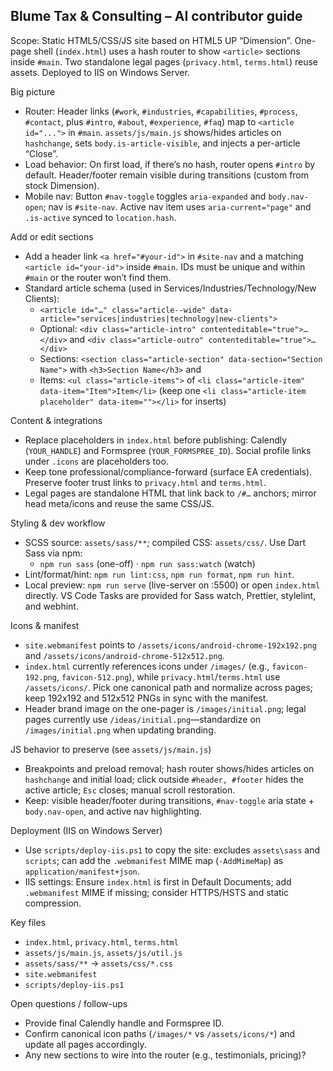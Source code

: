 ## Blume Tax & Consulting – AI contributor guide

Scope: Static HTML5/CSS/JS site based on HTML5 UP “Dimension”. One-page shell (`index.html`) uses a hash router to show `<article>` sections inside `#main`. Two standalone legal pages (`privacy.html`, `terms.html`) reuse assets. Deployed to IIS on Windows Server.

Big picture
- Router: Header links (`#work`, `#industries`, `#capabilities`, `#process`, `#contact`, plus `#intro`, `#about`, `#experience`, `#faq`) map to `<article id="...">` in `#main`. `assets/js/main.js` shows/hides articles on `hashchange`, sets `body.is-article-visible`, and injects a per-article “Close”.
- Load behavior: On first load, if there’s no hash, router opens `#intro` by default. Header/footer remain visible during transitions (custom from stock Dimension).
- Mobile nav: Button `#nav-toggle` toggles `aria-expanded` and `body.nav-open`; nav is `#site-nav`. Active nav item uses `aria-current="page"` and `.is-active` synced to `location.hash`.

Add or edit sections
- Add a header link `<a href="#your-id">` in `#site-nav` and a matching `<article id="your-id">` inside `#main`. IDs must be unique and within `#main` or the router won’t find them.
- Standard article schema (used in Services/Industries/Technology/New Clients):
  - `<article id="…" class="article--wide" data-article="services|industries|technology|new-clients">`
  - Optional: `<div class="article-intro" contenteditable="true">…</div>` and `<div class="article-outro" contenteditable="true">…</div>`
  - Sections: `<section class="article-section" data-section="Section Name">` with `<h3>Section Name</h3>` and
  - Items: `<ul class="article-items">` of `<li class="article-item" data-item="Item">Item</li>` (keep one `<li class="article-item placeholder" data-item=""></li>` for inserts)

Content & integrations
- Replace placeholders in `index.html` before publishing: Calendly (`YOUR_HANDLE`) and Formspree (`YOUR_FORMSPREE_ID`). Social profile links under `.icons` are placeholders too.
- Keep tone professional/compliance-forward (surface EA credentials). Preserve footer trust links to `privacy.html` and `terms.html`.
- Legal pages are standalone HTML that link back to `/#…` anchors; mirror head meta/icons and reuse the same CSS/JS.

Styling & dev workflow
- SCSS source: `assets/sass/**`; compiled CSS: `assets/css/`. Use Dart Sass via npm:
  - `npm run sass` (one-off) · `npm run sass:watch` (watch)
- Lint/format/hint: `npm run lint:css`, `npm run format`, `npm run hint`.
- Local preview: `npm run serve` (live-server on :5500) or open `index.html` directly. VS Code Tasks are provided for Sass watch, Prettier, stylelint, and webhint.

Icons & manifest
- `site.webmanifest` points to `/assets/icons/android-chrome-192x192.png` and `/assets/icons/android-chrome-512x512.png`.
- `index.html` currently references icons under `/images/` (e.g., `favicon-192.png`, `favicon-512.png`), while `privacy.html`/`terms.html` use `/assets/icons/`. Pick one canonical path and normalize across pages; keep 192x192 and 512x512 PNGs in sync with the manifest.
- Header brand image on the one-pager is `/images/initial.png`; legal pages currently use `/ideas/initial.png`—standardize on `/images/initial.png` when updating branding.

JS behavior to preserve (see `assets/js/main.js`)
- Breakpoints and preload removal; hash router shows/hides articles on `hashchange` and initial load; click outside `#header, #footer` hides the active article; `Esc` closes; manual scroll restoration.
- Keep: visible header/footer during transitions, `#nav-toggle` aria state + `body.nav-open`, and active nav highlighting.

Deployment (IIS on Windows Server)
- Use `scripts/deploy-iis.ps1` to copy the site: excludes `assets\sass` and `scripts`; can add the `.webmanifest` MIME map (`-AddMimeMap`) as `application/manifest+json`.
- IIS settings: Ensure `index.html` is first in Default Documents; add `.webmanifest` MIME if missing; consider HTTPS/HSTS and static compression.

Key files
- `index.html`, `privacy.html`, `terms.html`
- `assets/js/main.js`, `assets/js/util.js`
- `assets/sass/**` → `assets/css/*.css`
- `site.webmanifest`
- `scripts/deploy-iis.ps1`

Open questions / follow-ups
- Provide final Calendly handle and Formspree ID.
- Confirm canonical icon paths (`/images/*` vs `/assets/icons/*`) and update all pages accordingly.
- Any new sections to wire into the router (e.g., testimonials, pricing)?
